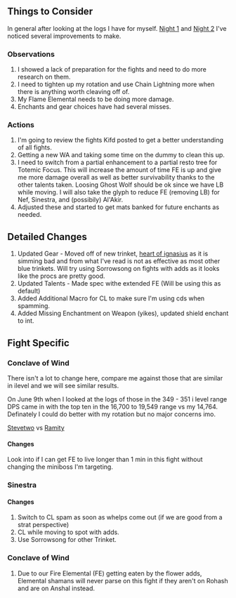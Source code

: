 ## Things to Consider
In general after looking at the logs I have for myself. [Night 1](https://classic.warcraftlogs.com/reports/bnL63RPVGjZ7CqaH) and [Night 2](https://classic.warcraftlogs.com/reports/H1Rmdj2Ggz8AqQBc) I've noticed several improvements to make. 

### Observations
1. I showed a lack of preparation for the fights and need to do more research on them. 
2. I need to tighten up my rotation and use Chain Lightning more when there is anything worth cleaving off of. 
3. My Flame Elemental needs to be doing more damage.  
4. Enchants and gear choices have had several misses. 

### Actions
1. I'm going to review the fights Kifd posted to get a better understanding of all fights. 
2. Getting a new WA and taking some time on the dummy to clean this up.
3. I need to switch from a partial enhancement to a partial resto tree for Totemic Focus. This will increase the amount of time FE is up and give me more damage overall as well as better survivability thanks to the other talents taken. Loosing Ghost Wolf should be ok since we have LB while moving. I will also take the glyph to reduce FE (removing LB) for Nef, Sinestra, and (possibily) Al'Akir.
4. Adjusted these and started to get mats banked for future enchants as needed.

## Detailed Changes 
1. Updated Gear - Moved off of new trinket, [heart of ignasius](https://www.wowhead.com/cata/item=65110/heart-of-ignacious) as it is simming bad and from what I've read is not as effective as most other blue trinkets. Will try using Sorrowsong on fights with adds as it looks like the procs are pretty good.
2. Updated Talents - Made spec withe extended FE (Will be using this as default)
3. Added Additional Macro for CL to make sure I'm using cds when spamming. 
4. Added Missing Enchantment on Weapon (yikes), updated shield enchant to int.

## Fight Specific

### Conclave of Wind
There isn't a lot to change here, compare me against those that are similar in ilevel and we will see similar results. 

On June 9th when I looked at the logs of those in the 349 - 351 i level range DPS came in with the top ten in the 16,700 to 19,549 range vs my 14,764. Definately I could do better with my rotation but no major concerns imo.

[Stevetwo](https://classic.warcraftlogs.com/reports/wH817Zg2rfXFnt9J#fight=15&type=damage-done&source=8) vs [Ramity](https://classic.warcraftlogs.com/reports/bnL63RPVGjZ7CqaH#fight=40&source=2&type=damage-done)

#### Changes
Look into if I can get FE to live longer than 1 min in this fight without changing the miniboss I'm targeting. 

### Sinestra

#### Changes
1. Switch to CL spam as soon as whelps come out (if we are good from a strat perspective)
1. CL while moving to spot with adds.
3. Use Sorrowsong for other Trinket.

### Conclave of Wind
1. Due to our Fire Elemental (FE) getting eaten by the flower adds, Elemental shamans will never parse on this fight if they aren't on Rohash and are on Anshal instead. 